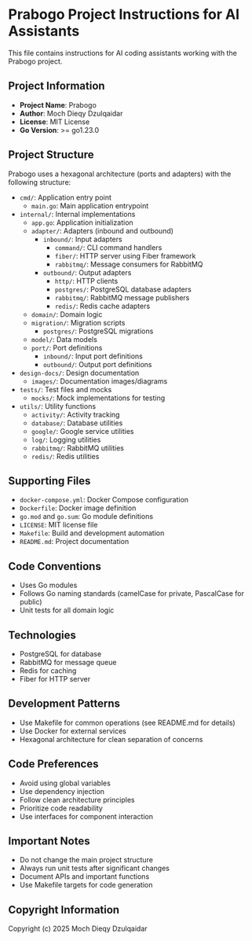# Prabogo Project Instructions for AI Assistants

This file contains instructions for AI coding assistants working with the Prabogo project.

## Project Information

- **Project Name**: Prabogo
- **Author**: Moch Dieqy Dzulqaidar
- **License**: MIT License
- **Go Version**: >= go1.23.0

## Project Structure
Prabogo uses a hexagonal architecture (ports and adapters) with the following structure:
- `cmd/`: Application entry point
  - `main.go`: Main application entrypoint
- `internal/`: Internal implementations
  - `app.go`: Application initialization
  - `adapter/`: Adapters (inbound and outbound)
    - `inbound/`: Input adapters
      - `command/`: CLI command handlers
      - `fiber/`: HTTP server using Fiber framework
      - `rabbitmq/`: Message consumers for RabbitMQ
    - `outbound/`: Output adapters
      - `http/`: HTTP clients
      - `postgres/`: PostgreSQL database adapters
      - `rabbitmq/`: RabbitMQ message publishers
      - `redis/`: Redis cache adapters
  - `domain/`: Domain logic
  - `migration/`: Migration scripts
    - `postgres/`: PostgreSQL migrations
  - `model/`: Data models
  - `port/`: Port definitions
    - `inbound/`: Input port definitions
    - `outbound/`: Output port definitions
- `design-docs/`: Design documentation
  - `images/`: Documentation images/diagrams
- `tests/`: Test files and mocks
  - `mocks/`: Mock implementations for testing
- `utils/`: Utility functions
  - `activity/`: Activity tracking
  - `database/`: Database utilities
  - `google/`: Google service utilities
  - `log/`: Logging utilities
  - `rabbitmq/`: RabbitMQ utilities
  - `redis/`: Redis utilities

## Supporting Files
- `docker-compose.yml`: Docker Compose configuration
- `Dockerfile`: Docker image definition
- `go.mod` and `go.sum`: Go module definitions
- `LICENSE`: MIT license file
- `Makefile`: Build and development automation
- `README.md`: Project documentation

## Code Conventions
- Uses Go modules
- Follows Go naming standards (camelCase for private, PascalCase for public)
- Unit tests for all domain logic

## Technologies
- PostgreSQL for database
- RabbitMQ for message queue
- Redis for caching
- Fiber for HTTP server

## Development Patterns
- Use Makefile for common operations (see README.md for details)
- Use Docker for external services
- Hexagonal architecture for clean separation of concerns

## Code Preferences
- Avoid using global variables
- Use dependency injection
- Follow clean architecture principles
- Prioritize code readability
- Use interfaces for component interaction

## Important Notes
- Do not change the main project structure
- Always run unit tests after significant changes
- Document APIs and important functions
- Use Makefile targets for code generation

## Copyright Information
Copyright (c) 2025 Moch Dieqy Dzulqaidar
